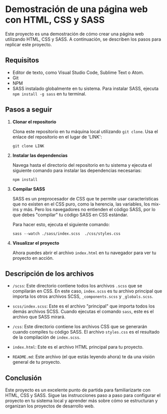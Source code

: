 # Demostración de una página web con HTML, CSS y SASS

Este proyecto es una demostración de cómo crear una página web utilizando HTML, CSS y SASS. A continuación, se describen los pasos para replicar este proyecto.

## Requisitos

- Editor de texto, como Visual Studio Code, Sublime Text o Atom.
- Git
- NPM
- SASS instalado globalmente en tu sistema. Para instalar SASS, ejecuta `npm install -g sass` en tu terminal.

## Pasos a seguir

1. **Clonar el repositorio**

    Clona este repositorio en tu máquina local utilizando `git clone`. Usa el enlace del repositorio en el lugar de 'LINK':

    ```
    git clone LINK
    ```

2. **Instalar las dependencias**

    Navega hasta el directorio del repositorio en tu sistema y ejecuta el siguiente comando para instalar las dependencias necesarias:

    ```
    npm install
    ```

3. **Compilar SASS**

    SASS es un preprocesador de CSS que te permite usar características que no existen en el CSS puro, como la herencia, las variables, los mix-ins y más. Pero los navegadores no entienden el código SASS, por lo que debes "compilar" tu código SASS en CSS estándar.

    Para hacer esto, ejecuta el siguiente comando:

    ```
    sass --watch ./sass/index.scss  ./css/styles.css
    ```

5. **Visualizar el proyecto**

    Ahora puedes abrir el archivo `index.html` en tu navegador para ver tu proyecto en acción.

## Descripción de los archivos

- `/scss`: Este directorio contiene todos los archivos `.scss` que se compilarán en CSS. En este caso, `index.scss` es tu archivo principal que importa los otros archivos SCSS, `_components.scss` y `_globals.scss`.

- `scss/index.scss`: Este es el archivo "principal" que importa todos los demás archivos SCSS. Cuando ejecutas el comando `sass`, este es el archivo que SASS mirará.

- `/css`: Este directorio contiene los archivos CSS que se generarán cuando compiles tu código SASS. El archivo `styles.css` es el resultado de la compilación de `index.scss`.

- `index.html`: Este es el archivo HTML principal para tu proyecto.

- `README.md`: Este archivo (el que estás leyendo ahora) te da una visión general de tu proyecto.

## Conclusión

Este proyecto es un excelente punto de partida para familiarizarte con HTML, CSS y SASS. Sigue las instrucciones paso a paso para configurar el proyecto en tu sistema local y aprender más sobre cómo se estructuran y organizan los proyectos de desarrollo web.
